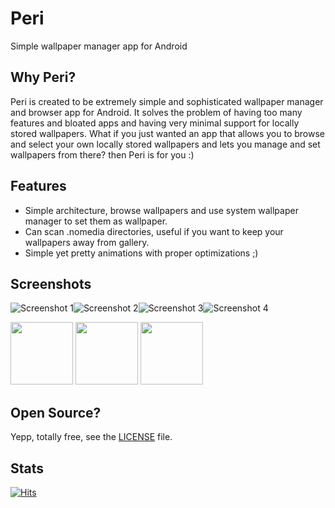 # Peri

Simple wallpaper manager app for Android

## Why Peri?

Peri is created to be extremely simple and sophisticated wallpaper manager and browser app
for Android. It solves the problem of having too many features and bloated apps and having
very minimal support for locally stored wallpapers. What if you just wanted an app that allows
you to browse and select your own locally stored wallpapers and lets you manage and set wallpapers
from there? then Peri is for you :)

## Features

- Simple architecture, browse wallpapers and use system wallpaper manager to set them as wallpaper.
- Can scan .nomedia directories, useful if you want to keep your wallpapers away from gallery.
- Simple yet pretty animations with proper optimizations ;)

## Screenshots

![Screenshot 1](./fastlane/metadata/android/en-US/images/phoneScreenshots/01.png)![Screenshot 2](./fastlane/metadata/android/en-US/images/phoneScreenshots/02.png)![Screenshot 3](./fastlane/metadata/android/en-US/images/phoneScreenshots/03.png)![Screenshot 4](./fastlane/metadata/android/en-US/images/phoneScreenshots/04.png)

<p float="left">
    <img src="./fastlane/metadata/android/en-US/images/phoneScreenshots/01.png" width="100" />
    <img src="./fastlane/metadata/android/en-US/images/phoneScreenshots/02.png" width="100" />
    <img src="./fastlane/metadata/android/en-US/images/phoneScreenshots/03.png" width="100" />
</p>

## Open Source?

Yepp, totally free, see the [LICENSE](./LICENSE) file.

## Stats

[![Hits](https://hits.seeyoufarm.com/api/count/incr/badge.svg?url=https%3A%2F%2Fgithub.com%2FHamza417%2FPeri&count_bg=%23292A28&title_bg=%23555555&icon=skyliner.svg&icon_color=%23E7E7E7&title=Visits&edge_flat=false)](https://hits.seeyoufarm.com)

